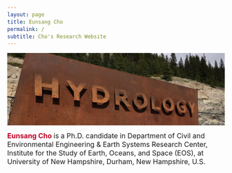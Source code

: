```yaml
---
layout: page
title: Eunsang Cho
permalink: /
subtitle: Cho's Research Website
---
```


<img src="img/hydrology.jpg" width="820" align="center"/>

<b><span style="font-size: 16px !important; color: #BD0026;">Eunsang Cho</span></b> <span style="font-size: 16px !important;"> is a Ph.D. candidate in Department of Civil and Environmental Engineering & Earth Systems Research Center, Institute for the Study of Earth, Oceans, and Space (EOS), at University of New Hampshire, Durham, New Hampshire, U.S.</span>  
